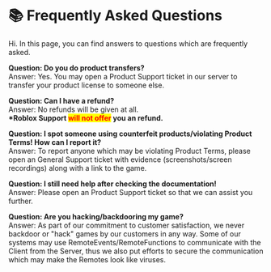 # 📚 Frequently Asked Questions

Hi. In this page, you can find answers to questions which are frequently asked.



**Question: Do you do product transfers?**\
Answer: Yes. You may open a Product Support ticket in our server to transfer your product license to someone else.

**Question: Can I have a refund?**\
Answer: No refunds will be given at all.\
**\*Roblox Support **<mark style="color:red;">**will not offer**</mark>** you an refund.**&#x20;

**Question: I spot someone using counterfeit products/violating Product Terms! How can I report it?**\
Answer: To report anyone which may be violating Product Terms, please open an General Support ticket with evidence (screenshots/screen recordings) along with a link to the game.

**Question: I still need help after checking the documentation!**\
Answer: Please open an Product Support ticket so that we can assist you further.

**Question: Are you hacking/backdooring my game?**\
Answer: As part of our commitment to customer satisfaction, we never backdoor or "hack" games by our customers in any way. Some of our systems may use RemoteEvents/RemoteFunctions to communicate with the Client from the Server, thus we also put efforts to secure the communication which may make the Remotes look like viruses.
